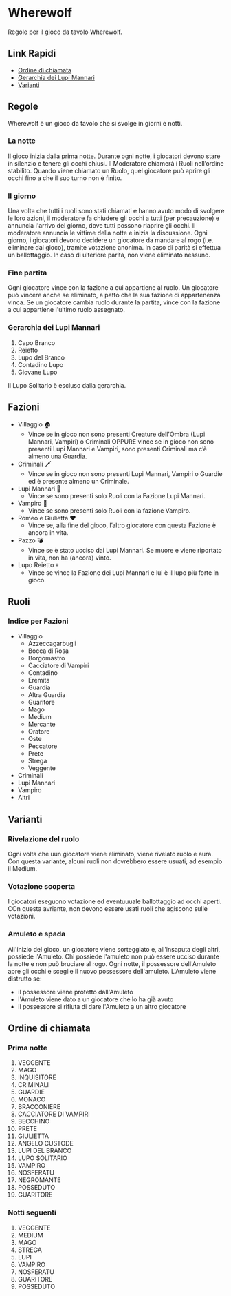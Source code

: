 # Wherewolf

Regole per il gioco da tavolo Wherewolf.

<!-- $${\textsf{\color{lightgreen}Provaaaa}}$$ -->

## Link Rapidi

- [Ordine di chiamata](#ordine-di-chiamata)
- [Gerarchia dei Lupi Mannari](#gerarchia-dei-lupi-mannari)
- [Varianti](#varianti)

## Regole

Wherewolf è un gioco da tavolo che si svolge in giorni e notti.

### La notte

Il gioco inizia dalla prima notte.
Durante ogni notte, i giocatori devono stare in silenzio e tenere gli occhi chiusi.
Il Moderatore chiamerà i Ruoli nell’ordine stabilito. Quando viene chiamato un Ruolo, quel giocatore può aprire gli occhi fino a che il suo turno non è finito.

### Il giorno

Una volta che tutti i ruoli sono stati chiamati e hanno avuto modo di svolgere le loro azioni, il moderatore fa chiudere gli occhi a tutti (per precauzione) e annuncia l'arrivo del giorno, dove tutti possono riaprire gli occhi.
Il moderatore annuncia le vittime della notte e inizia la discussione.
Ogni giorno, i giocatori devono decidere un giocatore da mandare al rogo (i.e. eliminare dal gioco), tramite votazione anonima.
In caso di parità si effettua un ballottaggio.
In caso di ulteriore parità, non viene eliminato nessuno.

### Fine partita

Ogni giocatore vince con la fazione a cui appartiene al ruolo.
Un giocatore può vincere anche se eliminato, a patto che la sua fazione di appartenenza vinca.
Se un giocatore cambia ruolo durante la partita, vince con la fazione a cui appartiene l'ultimo ruolo assegnato.

### Gerarchia dei Lupi Mannari

1. Capo Branco
2. Reietto
3. Lupo del Branco
4. Contadino Lupo
5. Giovane Lupo

Il Lupo Solitario è escluso dalla gerarchia.

## Fazioni

- Villaggio <span class='emoji'>🏠</span>
    - Vince se in gioco non sono presenti Creature dell'Ombra (Lupi Mannari, Vampiri) o Criminali OPPURE vince se in gioco non sono presenti Lupi Mannari e Vampiri, sono presenti Criminali ma c’è almeno una Guardia.
- Criminali <span class='emoji'>🗡️</span>
    - Vince se in gioco non sono presenti Lupi Mannari, Vampiri o Guardie ed è presente almeno un Criminale.
- Lupi Mannari <span class='emoji'>🐺</span>
    - Vince se sono presenti solo Ruoli con la Fazione Lupi Mannari.
- Vampiro <span class='emoji'>🧛</span>
    - Vince se sono presenti solo Ruoli con la fazione Vampiro.
- Romeo e Giulietta <span class='emoji'>❤️</span>
    - Vince se, alla fine del gioco, l’altro giocatore con questa Fazione è ancora in vita.
- Pazzo <span class='emoji'>💣</span>
    - Vince se è stato ucciso dai Lupi Mannari. Se muore e viene riportato in vita, non ha (ancora) vinto.
- Lupo Reietto <span class='emoji'>💀</span>
    - Vince se vince la Fazione dei Lupi Mannari e lui è il lupo più forte in gioco.

## Ruoli

### Indice per Fazioni

- Villaggio
    - Azzeccagarbugli
    - Bocca di Rosa
    - Borgomastro
    - Cacciatore di Vampiri
    - Contadino
    - Eremita
    - Guardia
    - Altra Guardia
    - Guaritore
    - Mago
    - Medium
    - Mercante
    - Oratore
    - Oste
    - Peccatore
    - Prete
    - Strega
    - Veggente
- Criminali
- Lupi Mannari
- Vampiro
- Altri


## Varianti

### Rivelazione del ruolo

Ogni volta che uun giocatore viene eliminato, viene rivelato ruolo e aura.
Con questa variante, alcuni ruoli non dovrebbero essere usuati, ad esempio il Medium.

### Votazione scoperta

I giocatori eseguono votazione ed eventuuuale ballottaggio ad occhi aperti.
COn questa avriante, non devono essere usati ruoli che agiscono sulle votazioni.

### Amuleto e spada

All'inizio del gioco, un giocatore viene sorteggiato e, all'insaputa degli altri, possiede l'Amuleto.
Chi possiede l'amuleto non può essere ucciso durante la notte e non può bruciare al rogo.
Ogni notte, il possessore dell'Amuleto apre gli occhi e sceglie il nuovo possessore dell'amuleto.
L'Amuleto viene distrutto se:

- il possessore viene protetto dall'Amuleto
- l'Amuleto viene dato a un giocatore che lo ha già avuto
- il possessore si rifiuta di dare l'Amuleto a un altro giocatore

## Ordine di chiamata

### Prima notte

1. VEGGENTE
2. MAGO
3. INQUISITORE
4. CRIMINALI
5. GUARDIE
6. MONACO
7. BRACCONIERE
8. CACCIATORE DI VAMPIRI
9. BECCHINO
10. PRETE
11. GIULIETTA
12. ANGELO CUSTODE
13. LUPI DEL BRANCO
14. LUPO SOLITARIO
15. VAMPIRO
16. NOSFERATU
17. NEGROMANTE
18. POSSEDUTO
19. GUARITORE

### Notti seguenti

1. VEGGENTE
2. MEDIUM
3. MAGO
4. STREGA
5. LUPI
6. VAMPIRO
7. NOSFERATU
8. GUARITORE
9. POSSEDUTO
